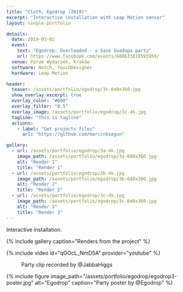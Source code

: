```yaml
---
title: "Cloth, Egodrop (2019)"
excerpt: "Interactive installation with Leap Motion sensor"
layout: single-portfolio

details:
  date: 2019-03-02
  event:
    text: "Egodrop: Overloaded - a Save Goadupa party"
    url: https://www.facebook.com/events/608633819593959/
  venue: Forum Wydarzeń, Kraków
  software: Notch, TouchDesigner
  hardware: Leap Motion

header:
  teaser: /assets/portfolio/egodrop/3c-640x360.jpg
  show_overlay_excerpt: true
  overlay_color: "#000"
  overlay_filter: "0.5"
  overlay_image: /assets/portfolio/egodrop/3c-4k.jpg
  tagline: "this is tagline"
  actions:
    - label: "Get projects files"
      url: "https://github.com/marcinbiegun"

gallery:
  - url: /assets/portfolio/egodrop/3a-4k.jpg
    image_path: /assets/portfolio/egodrop/3a-640x360.jpg
    alt: "Render 1"
    title: "Render 1"
  - url: /assets/portfolio/egodrop/3b-4k.jpg
    image_path: /assets/portfolio/egodrop/3b-640x360.jpg
    alt: "Render 2"
    title: "Render 2"
  - url: /assets/portfolio/egodrop/3c-4k.jpg
    image_path: /assets/portfolio/egodrop/3c-640x360.jpg
    alt: "Render 3"
    title: "Render 3"
---
```


Interactive installation.

{% include gallery caption="Renders from the project" %}

{% include video id="qGOcL_NmD5A" provider="youtube" %}
<figure>
  <figcaption>Party clip recorded by @JabbaHiggs</figcaption>
</figure>

{% include figure image_path="/assets/portfolio/egodrop/egodrop3-poster.jpg" alt="Egodrop" caption="Party poster by @Egodrop" %}
